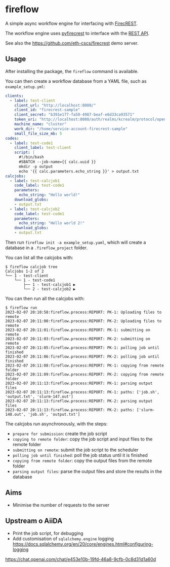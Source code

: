 # fireflow

A simple async workflow engine for interfacing with [FirecREST](https://products.cscs.ch/firecrest/).

The workflow engine uses [pyfirecrest](https://github.com/eth-cscs/pyfirecrest)
to interface with the [REST API](https://firecrest-api.cscs.ch).


See also the <https://github.com/eth-cscs/firecrest> demo server.

## Usage

After installing the package, the `fireflow` command is available.

You can then create a workflow database from a YAML file, such as `example_setup.yml`:

```yaml
clients:
  - label: test-client
    client_url: "http://localhost:8000/"
    client_id: "firecrest-sample"
    client_secret: "b391e177-fa50-4987-beaf-e6d33ca93571"
    token_uri: "http://localhost:8080/auth/realms/kcrealm/protocol/openid-connect/token"
    machine_name: "cluster"
    work_dir: "/home/service-account-firecrest-sample"
    small_file_size_mb: 5
codes:
  - label: test-code1
    client_label: test-client
    script: |
      #!/bin/bash
      #SBATCH --job-name={{ calc.uuid }}
      mkdir -p output
      echo '{{ calc.parameters.echo_string }}' > output.txt
calcjobs:
  - label: test-calcjob1
    code_label: test-code1
    parameters:
      echo_string: "Hello world!"
    download_globs:
    - output.txt
  - label: test-calcjob2
    code_label: test-code1
    parameters:
      echo_string: "Hello world 2!"
    download_globs:
    - output.txt
```

Then run `fireflow init -a example_setup.yaml`, which will create a database in a `.fireflow_project` folder.

You can list all the calcjobs with:

```console
$ fireflow calcjob tree
Calcjobs 1-2 of 2
└── 1 - test-client
    └── 1 - test-code1
        ├── 1 - test-calcjob1 ▶
        └── 2 - test-calcjob2 ▶
```

You can then run all the calcjobs with:

```console
$ fireflow run
2023-02-07 20:10:58:fireflow.process:REPORT: PK-1: Uploading files to remote
2023-02-07 20:11:00:fireflow.process:REPORT: PK-2: Uploading files to remote
2023-02-07 20:11:01:fireflow.process:REPORT: PK-1: submitting on remote
2023-02-07 20:11:03:fireflow.process:REPORT: PK-2: submitting on remote
2023-02-07 20:11:05:fireflow.process:REPORT: PK-1: polling job until finished
2023-02-07 20:11:06:fireflow.process:REPORT: PK-2: polling job until finished
2023-02-07 20:11:08:fireflow.process:REPORT: PK-1: copying from remote folder
2023-02-07 20:11:09:fireflow.process:REPORT: PK-2: copying from remote folder
2023-02-07 20:11:13:fireflow.process:REPORT: PK-1: parsing output files
2023-02-07 20:11:13:fireflow.process:REPORT: PK-1: paths: ['job.sh', 'output.txt', 'slurm-147.out']
2023-02-07 20:11:13:fireflow.process:REPORT: PK-2: parsing output files
2023-02-07 20:11:13:fireflow.process:REPORT: PK-2: paths: ['slurm-148.out', 'job.sh', 'output.txt']
```

The calcjobs run asynchronously, with the steps:

- `prepare for submission`: create the job script
- `copying to remote folder`: copy the job script and input files to the remote folder
- `submitting on remote`: submit the job script to the scheduler
- `polling job until finished`: poll the job status until it is finished
- `copying from remote folder`: copy the output files from the remote folder
- `parsing output files`: parse the output files and store the results in the database

## Aims

- Minimise the number of requests to the server

## Upstream o AiiDA

- Print the job script, for debugging
- Add customisation of `sqlalchemy.engine` logging https://docs.sqlalchemy.org/en/20/core/engines.html#configuring-logging

https://chat.openai.com/chat/e453e10b-19fd-46a8-9cfb-0c8d31d1a60d
